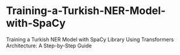 # Training-a-Turkish-NER-Model-with-SpaCy
Training a Turkish NER Model with SpaCy Library Using Transformers Architecture: A Step-by-Step Guide
